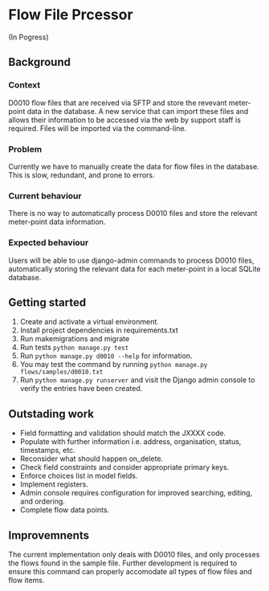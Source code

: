 # Flow File Prcessor
(In Pogress)


## Background

### Context
D0010 flow files that are received via SFTP and store the revevant meter-point data in the database. A new service that can import these files and allows their information to be accessed via the web by support staff is required. Files will be imported via the command-line. 

### Problem
Currently we have to manually create the data for flow files in the database. This is slow, redundant, and prone to errors.

### Current behaviour
There is no way to automatically process D0010 files and store the relevant meter-point data information.

### Expected behaviour
Users will be able to use django-admin commands to process D0010 files, automatically storing the relevant data for each meter-point in a local SQLite database.


## Getting started

1. Create and activate a virtual environment.
2. Install project dependencies in requirements.txt
3. Run makemigrations and migrate
4. Run tests `python manage.py test`
5. Run `python manage.py d0010 --help` for information.
6. You may test the command by running `python manage.py flows/samples/d0010.txt`
7. Run `python manage.py runserver` and visit the Django admin console 
to verify the entries have been created.


## Outstading work
    
- Field formatting and validation should match the JXXXX code.
- Populate with further information i.e. address, organisation, status, timestamps, etc.
- Reconsider what should happen on_delete.
- Check field constraints and consider appropriate primary keys.
- Enforce choices list in model fields.
- Implement registers.
- Admin console requires configuration for improved searching, editing, and ordering.
- Complete flow data points.


## Improvemnents

The current implementation only deals with D0010 files, and only processes the flows found in the sample file. Further development is required to ensure this command can properly accomodate all types of flow files and flow items.

